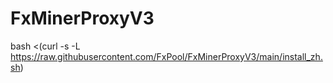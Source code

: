 # FxMinerProxyV3
 bash <(curl -s -L https://raw.githubusercontent.com/FxPool/FxMinerProxyV3/main/install_zh.sh)
